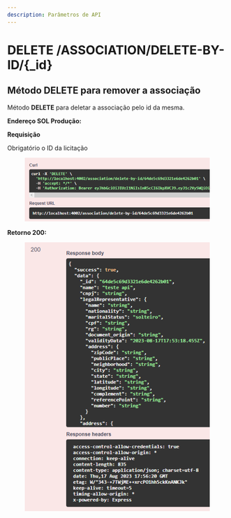 ```yaml
---
description: Parâmetros de API
---
```


# DELETE /ASSOCIATION/DELETE-BY-ID/{\_id}

## Método DELETE para remover a associação

Método **DELETE** para deletar a associação pelo id da mesma.

**Endereço SOL Produção:**&#x20;

**Requisição**

Obrigatório o ID da licitação

<figure><img src="../../.gitbook/assets/Screenshot_6 (2).png" alt=""><figcaption></figcaption></figure>

**Retorno 200:**

<figure><img src="../../.gitbook/assets/Screenshot_7 (2).png" alt=""><figcaption></figcaption></figure>

